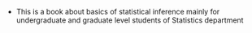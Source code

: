 - This is a book about basics of statistical inference mainly for undergraduate and graduate level students of Statistics department

